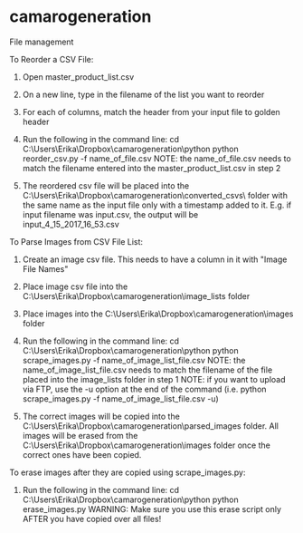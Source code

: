 # camarogeneration
File management

To Reorder a CSV File:
1) Open master_product_list.csv

2) On a new line, type in the filename of the list you want to reorder

3) For each of columns, match the header from your input file to golden header

4) Run the following in the command line:
		cd C:\Users\Erika\Dropbox\camarogeneration\python
		python reorder_csv.py -f name_of_file.csv
	NOTE: the name_of_file.csv needs to match the filename
	      entered into the master_product_list.csv in step 2

5) The reordered csv file will be placed into the C:\Users\Erika\Dropbox\camarogeneration\converted_csvs\ folder with the same name as the input file only with a timestamp added to it. E.g. if input filename was input.csv, the output will be input_4_15_2017_16_53.csv

To Parse Images from CSV File List:
1) Create an image csv file. This needs to have a column in it with "Image File Names"

2) Place image csv file into the C:\Users\Erika\Dropbox\camarogeneration\image_lists folder

3) Place images into the C:\Users\Erika\Dropbox\camarogeneration\images folder

4) Run the following in the command line:
		cd C:\Users\Erika\Dropbox\camarogeneration\python
		python scrape_images.py -f name_of_image_list_file.csv
	NOTE: the name_of_image_list_file.csv needs to match the filename
	      of the file placed into the image_lists folder in step 1
	NOTE: if you want to upload via FTP, use the -u option at the end of the
		  command (i.e. python scrape_images.py -f name_of_image_list_file.csv -u)

5) The correct images will be copied into the C:\Users\Erika\Dropbox\camarogeneration\parsed_images folder.  All images will be erased from the C:\Users\Erika\Dropbox\camarogeneration\images folder once the correct ones have been copied.

To erase images after they are copied using scrape_images.py:
1) Run the following in the command line:
		cd C:\Users\Erika\Dropbox\camarogeneration\python
		python erase_images.py
WARNING: Make sure you use this erase script only AFTER you have copied over all files!
